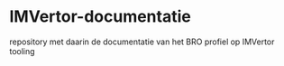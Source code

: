 # IMVertor-documentatie
repository met daarin de documentatie van het BRO profiel op IMVertor tooling
